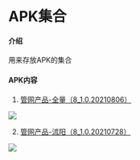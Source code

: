 # APK集合

#### 介绍
用来存放APK的集合


#### APK内容

1.  [管网产品-全量（8_1.0.20210806）](https://ghproxy.com/https://raw.githubusercontent.com/houlian0/apk-set/master/GwFrame_all.apk)

![](https://ghproxy.com/https://raw.githubusercontent.com/houlian0/apk-set/master/GwFrame_all.png)



2.  [管网产品-沭阳（8_1.0.20210728）](https://ghproxy.com/https://raw.githubusercontent.com/houlian0/apk-set/master/GwFrame_shuyang_mini.apk)

![](https://ghproxy.com/https://raw.githubusercontent.com/houlian0/apk-set/master/GwFrame_shuyang_mini.png)











